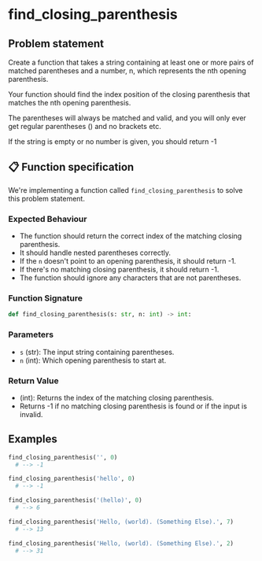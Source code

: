 # find_closing_parenthesis

## Problem statement

Create a function that takes a string containing at least one or more pairs of matched parentheses and a number, n, which represents the nth opening parenthesis.

Your function should find the index position of the closing parenthesis that matches the nth opening parenthesis.

The parentheses will always be matched and valid, and you will only ever get regular parentheses () and no brackets etc.

If the string is empty or no number is given, you should return -1

## 📋 Function specification

We're implementing a function called `find_closing_parenthesis` to solve this problem statement.

### Expected Behaviour

- The function should return the correct index of the matching closing parenthesis.
- It should handle nested parentheses correctly.
- If the `n` doesn't point to an opening parenthesis, it should return -1.
- If there's no matching closing parenthesis, it should return -1.
- The function should ignore any characters that are not parentheses.

### Function Signature

```python
def find_closing_parenthesis(s: str, n: int) -> int:
```

### Parameters

- `s` (str): The input string containing parentheses.
- `n` (int): Which opening parenthesis to start at.

### Return Value

- (int): Returns the index of the matching closing parenthesis.
- Returns -1 if no matching closing parenthesis is found or if the input is invalid.

## Examples

```python
find_closing_parenthesis('', 0)
  # --> -1

find_closing_parenthesis('hello', 0)
  # --> -1

find_closing_parenthesis('(hello)', 0)
  # --> 6

find_closing_parenthesis('Hello, (world). (Something Else).', 7)
  # --> 13

find_closing_parenthesis('Hello, (world). (Something Else).', 2)
  # --> 31
```
